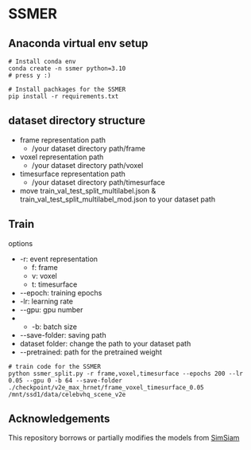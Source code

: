 # SSMER

## Anaconda virtual env setup
```
# Install conda env
conda create -n ssmer python=3.10
# press y :)

# Install pachkages for the SSMER
pip install -r requirements.txt
```

## dataset directory structure
- frame representation path
  - /your dataset directory path/frame
- voxel representation path
  - /your dataset directory path/voxel
- timesurface representation path
  - /your dataset directory path/timesurface
- move train_val_test_split_multilabel.json & train_val_test_split_multilabel_mod.json to your dataset path

## Train
options
- -r: event representation
  - f: frame
  - v: voxel
  - t: timesurface
- --epoch: training epochs
- -lr: learning rate
- --gpu: gpu number
- - -b: batch size
- --save-folder: saving path
- dataset folder: change the path to your dataset path
- --pretrained: path for the pretrained weight
```
# train code for the SSMER
python ssmer_split.py -r frame,voxel,timesurface --epochs 200 --lr 0.05 --gpu 0 -b 64 --save-folder ./checkpoint/v2e_max_hrnet/frame_voxel_timesurface_0.05 /mnt/ssd1/data/celebvhq_scene_v2e
```

## Acknowledgements
This repository borrows or partially modifies the models from [SimSiam](https://github.com/facebookresearch/simsiam)
